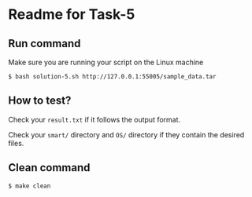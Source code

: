 # Readme for Task-5

## Run command
Make sure you are running your script on the Linux machine

    $ bash solution-5.sh http://127.0.0.1:55005/sample_data.tar

## How to test?

Check your `result.txt` if it follows the output format. 

Check your `smart/` directory and `OS/` directory if they contain the
desired files.


## Clean command

    $ make clean
